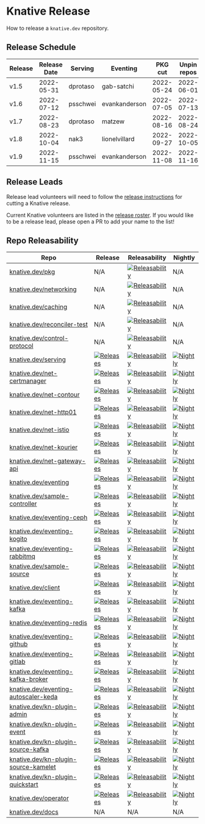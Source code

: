 # Knative Release

How to release a `knative.dev` repository.

## Release Schedule

| Release | Release Date | Serving        | Eventing            | PKG cut    | Unpin repos
| ------- | ------------ | -------------- | --------------------| ---------- | -----------
| v1.5    | 2022-05-31   | dprotaso       | gab-satchi          | 2022-05-24 | 2022-06-01
| v1.6    | 2022-07-12   | psschwei       | evankanderson       | 2022-07-05 | 2022-07-13
| v1.7    | 2022-08-23   | dprotaso       | matzew              | 2022-08-16 | 2022-08-24
| v1.8    | 2022-10-04   | nak3           | lionelvillard       | 2022-09-27 | 2022-10-05
| v1.9    | 2022-11-15   | psschwei       | evankanderson       | 2022-11-08 | 2022-11-16

## Release Leads

Release lead volunteers will need to follow the [release instructions](./INSTRUCTIONS.md) for cutting a Knative release.

Current Knative volunteers are listed in the [release roster](./ROSTER.md). If you would like to be a release lead, please open a PR to add your name to the list!

## Repo Releasability

| Repo | Release | Releasability | Nightly |
| --- | --- | --- | --- |
| [knative.dev/pkg](https://github.com/knative/pkg) | N/A | [![Releasability](https://github.com/knative/pkg/workflows/Releasability/badge.svg)](https://github.com/knative/pkg/actions/workflows/knative-releasability.yaml)        | N/A |
| [knative.dev/networking](https://github.com/knative/networking)  | N/A                 | [![Releasability](https://github.com/knative/networking/workflows/Releasability/badge.svg)](https://github.com/knative/networking/actions/workflows/knative-releasability.yaml)              | N/A |
| [knative.dev/caching](https://github.com/knative/caching)      | N/A      | [![Releasability](https://github.com/knative/caching/workflows/Releasability/badge.svg)](https://github.com/knative/caching/actions/workflows/knative-releasability.yaml)                 | N/A |
| [knative.dev/reconciler-test](https://github.com/knative-sandbox/reconciler-test) | N/A | [![Releasability](https://github.com/knative-sandbox/reconciler-test/workflows/Releasability/badge.svg)](https://github.com/knative-sandbox/reconciler-test/actions/workflows/knative-releasability.yaml) | N/A |
| [knative.dev/control-protocol](https://github.com/knative-sandbox/control-protocol)| N/A | [![Releasability](https://github.com/knative-sandbox/control-protocol/workflows/Releasability/badge.svg)](https://github.com/knative-sandbox/control-protocol/actions/workflows/knative-releasability.yaml) | N/A |
| [knative.dev/serving](https://github.com/knative/serving)                             | [![Releases](https://img.shields.io/github/release-pre/knative/serving.svg?sort=semver)](https://github.com/knative/serving/releases)                                     | [![Releasability](https://github.com/knative/serving/workflows/Releasability/badge.svg)](https://github.com/knative/serving/actions/workflows/knative-releasability.yaml)                   | [![Nightly](https://prow.knative.dev/badge.svg?jobs=nightly_serving_main_periodic)](https://prow.knative.dev?job=nightly_serving_main_periodic)                   |
| [knative.dev/net-certmanager](https://github.com/knative-sandbox/net-certmanager)     | [![Releases](https://img.shields.io/github/release-pre/knative-sandbox/net-certmanager.svg?sort=semver)](https://github.com/knative-sandbox/net-certmanager/releases)     | [![Releasability](https://github.com/knative-sandbox/net-certmanager/workflows/Releasability/badge.svg)](https://github.com/knative-sandbox/net-certmanager/actions/workflows/knative-releasability.yaml)   | [![Nightly](https://prow.knative.dev/badge.svg?jobs=nightly_net-certmanager_main_periodic)](https://prow.knative.dev?job=nightly_net-certmanager_main_periodic)   |
| [knative.dev/net-contour](https://github.com/knative-sandbox/net-contour)             | [![Releases](https://img.shields.io/github/release-pre/knative-sandbox/net-contour.svg?sort=semver)](https://github.com/knative-sandbox/net-contour/releases)             | [![Releasability](https://github.com/knative-sandbox/net-contour/workflows/Releasability/badge.svg)](https://github.com/knative-sandbox/net-contour/actions/workflows/knative-releasability.yaml)       | [![Nightly](https://prow.knative.dev/badge.svg?jobs=nightly_net-contour_main_periodic)](https://prow.knative.dev?job=nightly_net-contour_main_periodic)       |
| [knative.dev/net-http01](https://github.com/knative-sandbox/net-http01)               | [![Releases](https://img.shields.io/github/release-pre/knative-sandbox/net-http01.svg?sort=semver)](https://github.com/knative-sandbox/net-http01/releases)               | [![Releasability](https://github.com/knative-sandbox/net-http01/workflows/Releasability/badge.svg)](https://github.com/knative-sandbox/net-http01/actions/workflows/knative-releasability.yaml)        | [![Nightly](https://prow.knative.dev/badge.svg?jobs=nightly_net-http01_main_periodic)](https://prow.knative.dev?job=nightly_net-http01_main_periodic)        |
| [knative.dev/net-istio](https://github.com/knative-sandbox/net-istio)                 | [![Releases](https://img.shields.io/github/release-pre/knative-sandbox/net-istio.svg?sort=semver)](https://github.com/knative-sandbox/net-istio/releases)                 | [![Releasability](https://github.com/knative-sandbox/net-istio/workflows/Releasability/badge.svg)](https://github.com/knative-sandbox/net-istio/actions/workflows/knative-releasability.yaml)         | [![Nightly](https://prow.knative.dev/badge.svg?jobs=nightly_net-istio_main_periodic)](https://prow.knative.dev?job=nightly_net-istio_main_periodic)         |
| [knative.dev/net-kourier](https://github.com/knative-sandbox/net-kourier)             | [![Releases](https://img.shields.io/github/release-pre/knative-sandbox/net-kourier.svg?sort=semver)](https://github.com/knative-sandbox/net-kourier/releases)             | [![Releasability](https://github.com/knative-sandbox/net-kourier/workflows/Releasability/badge.svg)](https://github.com/knative-sandbox/net-kourier/actions/workflows/knative-releasability.yaml)       | [![Nightly](https://prow.knative.dev/badge.svg?jobs=nightly_net-kourier_main_periodic)](https://prow.knative.dev?job=nightly_net-kourier_main_periodic)       |
| [knative.dev/net-gateway-api](https://github.com/knative-sandbox/net-gateway-api)             | [![Releases](https://img.shields.io/github/release-pre/knative-sandbox/net-gateway-api.svg?sort=semver)](https://github.com/knative-sandbox/net-gateway-api/releases)             | [![Releasability](https://github.com/knative-sandbox/net-gateway-api/workflows/Releasability/badge.svg)](https://github.com/knative-sandbox/net-gateway-api/actions/workflows/knative-releasability.yaml)       | [![Nightly](https://prow.knative.dev/badge.svg?jobs=nightly_net-gateway-api_main_periodic)](https://prow.knative.dev?job=nightly_net-gateway-api_main_periodic)       |
| [knative.dev/eventing](https://github.com/knative/eventing)                           | [![Releases](https://img.shields.io/github/release-pre/knative/eventing.svg?sort=semver)](https://github.com/knative/eventing/releases)                                   | [![Releasability](https://github.com/knative/eventing/workflows/Releasability/badge.svg)](https://github.com/knative/eventing/actions/workflows/knative-releasability.yaml)                  | [![Nightly](https://prow.knative.dev/badge.svg?jobs=nightly_eventing_main_periodic)](https://prow.knative.dev?job=nightly_eventing_main_periodic)                  |
| [knative.dev/sample-controller](https://github.com/knative-sandbox/sample-controller) | [![Releases](https://img.shields.io/github/release-pre/knative-sandbox/sample-controller.svg?sort=semver)](https://github.com/knative-sandbox/sample-controller/releases) | [![Releasability](https://github.com/knative-sandbox/sample-controller/workflows/Releasability/badge.svg)](https://github.com/knative-sandbox/sample-controller/actions/workflows/knative-releasability.yaml) | [![Nightly](https://prow.knative.dev/badge.svg?jobs=nightly_sample-controller_main_periodic)](https://prow.knative.dev?job=nightly_sample-controller_main_periodic) |
| [knative.dev/eventing-ceph](https://github.com/knative-sandbox/eventing-ceph)                 | [![Releases](https://img.shields.io/github/release-pre/knative-sandbox/eventing-ceph.svg?sort=semver)](https://github.com/knative-sandbox/eventing-ceph/releases)                 | [![Releasability](https://github.com/knative-sandbox/eventing-ceph/workflows/Releasability/badge.svg)](https://github.com/knative-sandbox/eventing-ceph/actions/workflows/knative-releasability.yaml)         | [![Nightly](https://prow.knative.dev/badge.svg?jobs=nightly_eventing-ceph_main_periodic)](https://prow.knative.dev?job=nightly_eventing-ceph_main_periodic)         |
| [knative.dev/eventing-kogito](https://github.com/knative-sandbox/eventing-kogito) | [![Releases](https://img.shields.io/github/release-pre/knative-sandbox/eventing-kogito.svg?sort=semver)](https://github.com/knative-sandbox/eventing-kogito/releases) | [![Releasability](https://github.com/knative-sandbox/eventing-kogito/workflows/Releasability/badge.svg)](https://github.com/knative-sandbox/eventing-kogito/actions/workflows/knative-releasability.yaml) | [![Nightly](https://prow.knative.dev/badge.svg?jobs=nightly_eventing-kogito_main_periodic)](https://prow.knative.dev?job=nightly_eventing-kogito_main_periodic) |
| [knative.dev/eventing-rabbitmq](https://github.com/knative-sandbox/eventing-rabbitmq)         | [![Releases](https://img.shields.io/github/release-pre/knative-sandbox/eventing-rabbitmq.svg?sort=semver)](https://github.com/knative-sandbox/eventing-rabbitmq/releases)         | [![Releasability](https://github.com/knative-sandbox/eventing-rabbitmq/workflows/Releasability/badge.svg)](https://github.com/knative-sandbox/eventing-rabbitmq/actions/workflows/knative-releasability.yaml)     | [![Nightly](https://prow.knative.dev/badge.svg?jobs=nightly_eventing-rabbitmq_main_periodic)](https://prow.knative.dev?job=nightly_eventing-rabbitmq_main_periodic)     |
| [knative.dev/sample-source](https://github.com/knative-sandbox/sample-source)                 | [![Releases](https://img.shields.io/github/release-pre/knative-sandbox/sample-source.svg?sort=semver)](https://github.com/knative-sandbox/sample-source/releases)                 | [![Releasability](https://github.com/knative-sandbox/sample-source/workflows/Releasability/badge.svg)](https://github.com/knative-sandbox/sample-source/actions/workflows/knative-releasability.yaml)         | [![Nightly](https://prow.knative.dev/badge.svg?jobs=nightly_sample-source_main_periodic)](https://prow.knative.dev?job=nightly_sample-source_main_periodic)         |
| [knative.dev/client](https://github.com/knative/client)     | [![Releases](https://img.shields.io/github/release-pre/knative/client.svg?sort=semver)](https://github.com/knative/client/releases)     | [![Releasability](https://github.com/knative/client/workflows/Releasability/badge.svg)](https://github.com/knative/client/actions/workflows/knative-releasability.yaml)   | [![Nightly](https://prow.knative.dev/badge.svg?jobs=nightly_client_main_periodic)](https://prow.knative.dev?job=nightly_client_main_periodic) |
| [knative.dev/eventing-kafka](https://github.com/knative-sandbox/eventing-kafka)               | [![Releases](https://img.shields.io/github/release-pre/knative-sandbox/eventing-kafka.svg?sort=semver)](https://github.com/knative-sandbox/eventing-kafka/releases)               | [![Releasability](https://github.com/knative-sandbox/eventing-kafka/workflows/Releasability/badge.svg)](https://github.com/knative-sandbox/eventing-kafka/actions/workflows/knative-releasability.yaml)        | [![Nightly](https://prow.knative.dev/badge.svg?jobs=nightly_eventing-kafka_main_periodic)](https://prow.knative.dev?job=nightly_eventing-kafka_main_periodic)        |
| [knative.dev/eventing-redis](https://github.com/knative-sandbox/eventing-redis)   | [![Releases](https://img.shields.io/github/release-pre/knative-sandbox/eventing-redis.svg?sort=semver)](https://github.com/knative-sandbox/eventing-redis/releases)   | [![Releasability](https://github.com/knative-sandbox/eventing-redis/workflows/Releasability/badge.svg)](https://github.com/knative-sandbox/eventing-redis/actions/workflows/knative-releasability.yaml)  | [![Nightly](https://prow.knative.dev/badge.svg?jobs=nightly_eventing-redis_main_periodic)](https://prow.knative.dev?job=nightly_eventing-redis_main_periodic)  |
| [knative.dev/eventing-github](https://github.com/knative-sandbox/eventing-github) | [![Releases](https://img.shields.io/github/release-pre/knative-sandbox/eventing-github.svg?sort=semver)](https://github.com/knative-sandbox/eventing-github/releases) | [![Releasability](https://github.com/knative-sandbox/eventing-github/workflows/Releasability/badge.svg)](https://github.com/knative-sandbox/eventing-github/actions/workflows/knative-releasability.yaml) | [![Nightly](https://prow.knative.dev/badge.svg?jobs=nightly_eventing-github_main_periodic)](https://prow.knative.dev?job=nightly_eventing-github_main_periodic) |
| [knative.dev/eventing-gitlab](https://github.com/knative-sandbox/eventing-gitlab) | [![Releases](https://img.shields.io/github/release-pre/knative-sandbox/eventing-gitlab.svg?sort=semver)](https://github.com/knative-sandbox/eventing-gitlab/releases) | [![Releasability](https://github.com/knative-sandbox/eventing-gitlab/workflows/Releasability/badge.svg)](https://github.com/knative-sandbox/eventing-gitlab/actions/workflows/knative-releasability.yaml) | [![Nightly](https://prow.knative.dev/badge.svg?jobs=nightly_eventing-gitlab_main_periodic)](https://prow.knative.dev?job=nightly_eventing-gitlab_main_periodic) |
| [knative.dev/eventing-kafka-broker](https://github.com/knative-sandbox/eventing-kafka-broker) | [![Releases](https://img.shields.io/github/release-pre/knative-sandbox/eventing-kafka-broker.svg?sort=semver)](https://github.com/knative-sandbox/eventing-kafka-broker/releases) | [![Releasability](https://github.com/knative-sandbox/eventing-kafka-broker/workflows/Releasability/badge.svg)](https://github.com/knative-sandbox/eventing-kafka-broker/actions/workflows/knative-releasability.yaml) | [![Nightly](https://prow.knative.dev/badge.svg?jobs=nightly_eventing-kafka-broker_main_periodic)](https://prow.knative.dev?job=nightly_eventing-kafka-broker_main_periodic) |
| [knative.dev/eventing-autoscaler-keda](https://github.com/knative-sandbox/eventing-autoscaler-keda) | [![Releases](https://img.shields.io/github/release-pre/knative-sandbox/eventing-autoscaler-keda.svg?sort=semver)](https://github.com/knative-sandbox/eventing-autoscaler-keda/releases) | [![Releasability](https://github.com/knative-sandbox/eventing-autoscaler-keda/workflows/Releasability/badge.svg)](https://github.com/knative-sandbox/eventing-autoscaler-keda/actions/workflows/knative-releasability.yaml) | [![Nightly](https://prow.knative.dev/badge.svg?jobs=nightly_eventing-autoscaler-keda_main_periodic)](https://prow.knative.dev?job=nightly_eventing-autoscaler-keda_main_periodic) |
| [knative.dev/kn-plugin-admin](https://github.com/knative-sandbox/kn-plugin-admin) | [![Releases](https://img.shields.io/github/release-pre/knative-sandbox/kn-plugin-admin.svg?sort=semver)](https://github.com/knative-sandbox/kn-plugin-admin/releases) | [![Releasability](https://github.com/knative-sandbox/kn-plugin-admin/workflows/Releasability/badge.svg)](https://github.com/knative-sandbox/kn-plugin-admin/actions/workflows/knative-releasability.yaml) | [![Nightly](https://prow.knative.dev/badge.svg?jobs=nightly_kn-plugin-admin_main_periodic)](https://prow.knative.dev?job=nightly_kn-plugin-admin_main_periodic) |
| [knative.dev/kn-plugin-event](https://github.com/knative-sandbox/kn-plugin-event) | [![Releases](https://img.shields.io/github/release-pre/knative-sandbox/kn-plugin-event.svg?sort=semver)](https://github.com/knative-sandbox/kn-plugin-event/releases) | [![Releasability](https://github.com/knative-sandbox/kn-plugin-event/workflows/Releasability/badge.svg)](https://github.com/knative-sandbox/kn-plugin-event/actions/workflows/knative-releasability.yaml) | [![Nightly](https://prow.knative.dev/badge.svg?jobs=nightly_kn-plugin-event_main_periodic)](https://prow.knative.dev?job=nightly_kn-plugin-event_main_periodic) |
| [knative.dev/kn-plugin-source-kafka](https://github.com/knative-sandbox/kn-plugin-source-kafka) | [![Releases](https://img.shields.io/github/release-pre/knative-sandbox/kn-plugin-source-kafka.svg?sort=semver)](https://github.com/knative-sandbox/kn-plugin-source-kafka/releases) | [![Releasability](https://github.com/knative-sandbox/kn-plugin-source-kafka/workflows/Releasability/badge.svg)](https://github.com/knative-sandbox/kn-plugin-source-kafka/actions/workflows/knative-releasability.yaml) | [![Nightly](https://prow.knative.dev/badge.svg?jobs=nightly_kn-plugin-source-kafka_main_periodic)](https://prow.knative.dev?job=nightly_kn-plugin-source-kafka_main_periodic) |
| [knative.dev/kn-plugin-source-kamelet](https://github.com/knative-sandbox/kn-plugin-source-kamelet) | [![Releases](https://img.shields.io/github/release-pre/knative-sandbox/kn-plugin-source-kamelet.svg?sort=semver)](https://github.com/knative-sandbox/kn-plugin-source-kamelet/releases) | [![Releasability](https://github.com/knative-sandbox/kn-plugin-source-kamelet/workflows/Releasability/badge.svg)](https://github.com/knative-sandbox/kn-plugin-source-kamelet/actions/workflows/knative-releasability.yaml) | [![Nightly](https://prow.knative.dev/badge.svg?jobs=nightly_kn-plugin-source-kamelet_main_periodic)](https://prow.knative.dev?job=nightly_kn-plugin-source-kamelet_main_periodic) |
| [knative.dev/kn-plugin-quickstart](https://github.com/knative-sandbox/kn-plugin-quickstart) | [![Releases](https://img.shields.io/github/release-pre/knative-sandbox/kn-plugin-quickstart.svg?sort=semver)](https://github.com/knative-sandbox/kn-plugin-quickstart/releases) | [![Releasability](https://github.com/knative-sandbox/kn-plugin-quickstart/workflows/Releasability/badge.svg)](https://github.com/knative-sandbox/kn-plugin-quickstart/actions/workflows/knative-releasability.yaml) | [![Nightly](https://prow.knative.dev/badge.svg?jobs=nightly_kn-plugin-quickstart_main_periodic)](https://prow.knative.dev?job=nightly_kn-plugin-quickstart_main_periodic) |
| [knative.dev/operator](https://github.com/knative/operator) | [![Releases](https://img.shields.io/github/release-pre/knative/operator.svg?sort=semver)](https://github.com/knative/operator/releases) | [![Releasability](https://github.com/knative/operator/workflows/Releasability/badge.svg)](https://github.com/knative/operator/actions/workflows/knative-releasability.yaml) | [![Nightly](https://prow.knative.dev/badge.svg?jobs=nightly_operator_main_periodic)](https://prow.knative.dev?job=nightly_operator_main_periodic) |
| [knative.dev/docs](https://github.com/knative/docs)       | N/A      | N/A    | N/A                                                                                   |
